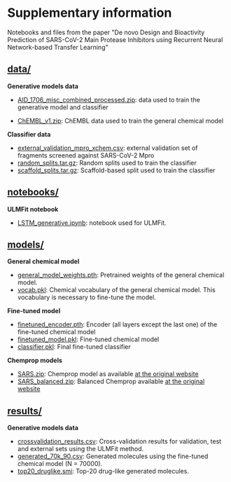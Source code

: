 # Supplementary information
 Notebooks and files from the paper "De novo Design and Bioactivity Prediction of SARS-CoV-2 Main Protease Inhibitors using Recurrent Neural Network-based Transfer Learning"

## [data/](https://github.com/marcossantanaioc/De_novo_design_SARSCOV2/tree/master/data)

**Generative models data**
- [AID_1706_misc_combined_processed.zip](https://github.com/marcossantanaioc/De_novo_design_SARSCOV2/blob/master/data/AID_1706_misc_combined_processed.zip): data used to train the generative model and classifier

- [ChEMBL_v1.zip](https://github.com/marcossantanaioc/De_novo_design_SARSCOV2/blob/master/data/ChEMBL_v1.zip): ChEMBL data used to train the general chemical model

**Classifier data**
- [external_validation_mpro_xchem.csv](https://github.com/marcossantanaioc/De_novo_design_SARSCOV2/blob/master/data/external_validation_mpro_xchem.csv): external validation set of fragments screened against SARS-CoV-2 Mpro
- [random_splits.tar.gz](https://github.com/marcossantanaioc/De_novo_design_SARSCOV2/blob/master/data/random_splits.tar.gz): Random splits used to train the classifier
- [scaffold_splits.tar.gz](https://github.com/marcossantanaioc/De_novo_design_SARSCOV2/blob/master/data/scaffold_splits.tar.gz): Scaffold-based split used to train the classifier

## [notebooks/](https://github.com/marcossantanaioc/De_novo_design_SARSCOV2/blob/master/notebooks)

**ULMFit notebook**
- [LSTM_generative.ipynb](https://github.com/marcossantanaioc/De_novo_design_SARSCOV2/blob/master/notebooks/LSTM_generative.ipynb): notebook used for ULMFit.

## [models/](https://github.com/marcossantanaioc/De_novo_design_SARSCOV2/blob/master/models)

**General chemical model**
- [general_model_weights.pth](https://github.com/marcossantanaioc/De_novo_design_SARSCOV2/blob/master/models/general_model_weights.pth): Pretrained weights of the general chemical model.
- [vocab.pkl](https://github.com/marcossantanaioc/De_novo_design_SARSCOV2/blob/master/models/vocab.pkl): Chemical vocabulary of the general chemical model. This vocabulary is necessary to fine-tune the model.

**Fine-tuned model**
- [finetuned_encoder.pth](https://github.com/marcossantanaioc/De_novo_design_SARSCOV2/blob/master/models/finetuned_encoder.pth): Encoder (all layers except the last one) of the fine-tuned chemical model
- [finetuned_model.pkl](https://github.com/marcossantanaioc/De_novo_design_SARSCOV2/blob/master/models/finetuned_model.pkl): Fine-tuned chemical model
- [classifier.pkl](https://github.com/marcossantanaioc/De_novo_design_SARSCOV2/blob/master/models/classifier.pkl): Final fine-tuned classifier

**Chemprop models**
- [SARS.zip](https://github.com/marcossantanaioc/De_novo_design_SARSCOV2/blob/master/models/chemprop_models/SARS.zip): Chemprop model as available [at the original website](http://chemprop.csail.mit.edu/checkpoints)
- [SARS_balanced.zip](https://github.com/marcossantanaioc/De_novo_design_SARSCOV2/blob/master/models/chemprop_models/SARS_balanced.zip): Balanced Chemprop available [at the original website](http://chemprop.csail.mit.edu/checkpoints)

## [results/](https://github.com/marcossantanaioc/De_novo_design_SARSCOV2/tree/master/results)

**Generative models data**
- [crossvalidation_results.csv](https://github.com/marcossantanaioc/De_novo_design_SARSCOV2/blob/master/results/crossvalidation_results.csv): Cross-validation results for validation, test and external sets using the ULMFit method. 
- [generated_70k_90.csv](https://github.com/marcossantanaioc/De_novo_design_SARSCOV2/blob/master/results/generated_70k_90.csv): Generated molecules using the fine-tuned chemical model (N = 70000).
- [top20_druglike.smi](https://github.com/marcossantanaioc/De_novo_design_SARSCOV2/blob/master/results/top20_druglike.smi): Top-20 drug-like generated molecules.


